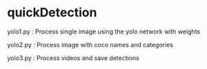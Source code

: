 # quickDetection

yolo1.py : Process single image using the yolo network with weights 

yolo2.py : Process image with coco names and categories

yolo3.py : Process videos and save detections 
